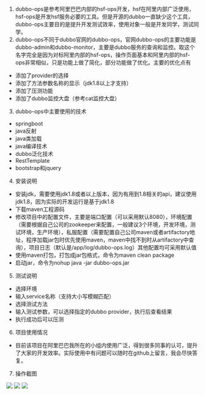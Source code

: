 1. dubbo-ops是参考阿里巴巴内部的hsf-ops开发，hsf在阿里内部广泛使用，hsf-ops是开发hsf服务必要的工具。但是开源的dubbo一直缺少这个工具，dubbo-ops主要目的是提升开发测试效率，使用对象一般是开发同学，测试同学。
2. dubbo-ops不同于dubbo官网的dubbo-ops，官网dubbo-ops的主要功能是dubbo-admin和dubbo-monitor，主要是dubbo服务的查询和监控。取这个名字完全是因为对标阿里内部的hsf-ops，操作页面基本和阿里内部的hsf-ops非常相似，只是功能上做了简化，部分功能做了优化。主要的优化点有
- 添加了provider的选择
- 添加了方法参数名称的显示（jdk1.8以上才支持）
- 添加了压测功能
- 添加了dubbo监控大盘（参考cat监控大盘）
3. dubbo-ops中主要使用的技术
- springboot
- java反射
- java类加载
- java编译技术
- dubbo泛化技术
- RestTemplate
- bootstrap和jquery
4. 安装说明
- 安装jdk，需要使用jdk1.8或者以上版本，因为有用到1.8相关的api，建议使用jdk1.8，因为实际的开发运行是基于jdk1.8
- 下载maven工程源码
- 修改项目中的配置文件，主要是端口配置（可以采用默认8080），环境配置（需要根据自己公司的zookeeper来配置，一般建议3个环境，开发环境，测试环境，生产环境），私服配置（需要配置自己公司maven或者artifactory地址，程序加载jar包时优先使用maven，maven中找不到时从artifactory中查询），项目日志（默认是/app/log/dubbo-ops.log）其他配置均可采用默认值
- 使用maven打包，打包成jar包格式，命令为maven clean package
- 启动jar，命令为nohup java -jar dubbo-ops.jar
5. 测试说明
- 选择环境
- 输入service名称（支持大小写模糊匹配）
- 选择测试方法
- 输入测试参数，可以选择指定的dubbo provider，执行后查看结果
- 执行成功后可以压测
6. 项目使用情况
- 目前该项目在阿里巴巴我所在的小组内使用广泛，得到很多同事的认可，提升了大家的开发效率。实际使用中有问题可以随时在github上留言，我会尽快答复。
7. 操作截图

![](https://oscimg.oschina.net/oscnet/e65ec11468d1110b8a57cdcf940386320f3.jpg)
![](https://oscimg.oschina.net/oscnet/00e17f46bf61f8829ed699d4a31daed2570.jpg)
![](https://oscimg.oschina.net/oscnet/59509a366456a06d59e4cf07b253b56243e.jpg)


